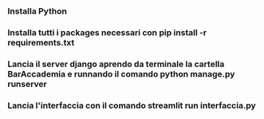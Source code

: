 ### Installa Python
### Installa tutti i packages necessari con pip install -r requirements.txt
### Lancia il server django aprendo da terminale la cartella BarAccademia e runnando il comando python manage.py runserver
### Lancia l'interfaccia con il comando streamlit run interfaccia.py
